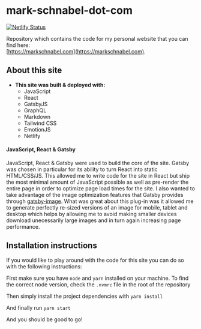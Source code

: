 # mark-schnabel-dot-com

[![Netlify Status](https://api.netlify.com/api/v1/badges/1703b17e-95a2-49fc-8688-e76c8ad0d3de/deploy-status)](https://app.netlify.com/sites/markschnabel/deploys)

Repository which contains the code for my personal website that you can find here:<br /> [https://markschnabel.com](https://markschnabel.com).

## About this site
* **This site was built & deployed with:**
    * JavaScript
    * React
    * GatsbyJS
    * GraphQL
    * Markdown
    * Tailwind CSS
    * EmotionJS
    * Netlify

#### JavaScript, React & Gatsby
JavaScript, React & Gatsby were used to build the core of the site. Gatsby was chosen in particular for its ability to turn React into static HTML/CSS/JS. This allowed me to write code for the site in React but ship the most minimal amount of JavaScript possible as well as pre-render the entire page in order to optimize page load times for the site. I also wanted to take advantage of the image optimization features that Gatsby provides through [gatsby-image](https://www.npmjs.com/package/gatsby-image). What was great about this plug-in was it allowed me to generate perfectly re-sized versions of an image for mobile, tablet and desktop which helps by allowing me to avoid making smaller devices download unecessarily large images and in turn again increasing page performance.

## Installation instructions
If you would like to play around with the code for this site you can do so with the following instructions:

First make sure you have `node` and `yarn` installed on your machine. To find the correct node version, check the `.nvmrc` file in the root of the repository

Then simply install the project dependencies with `yarn install`

And finally run `yarn start`

And you should be good to go!
